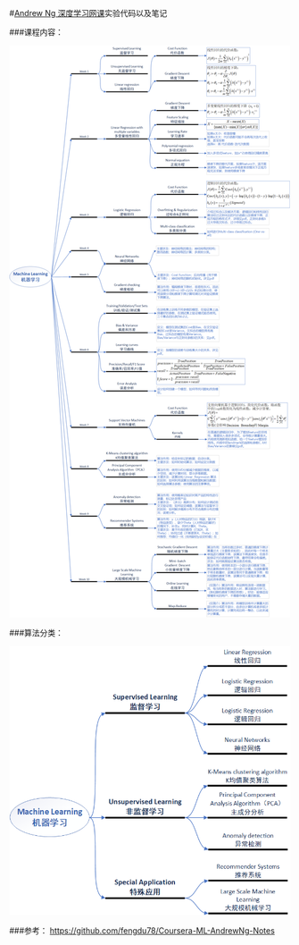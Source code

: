 #[Andrew Ng 深度学习网课](https://www.coursera.org/learn/machine-learning)实验代码以及笔记

###课程内容：

![](note/课程内容.png)

###算法分类：

![](note/算法分类.png)

###参考：
https://github.com/fengdu78/Coursera-ML-AndrewNg-Notes
